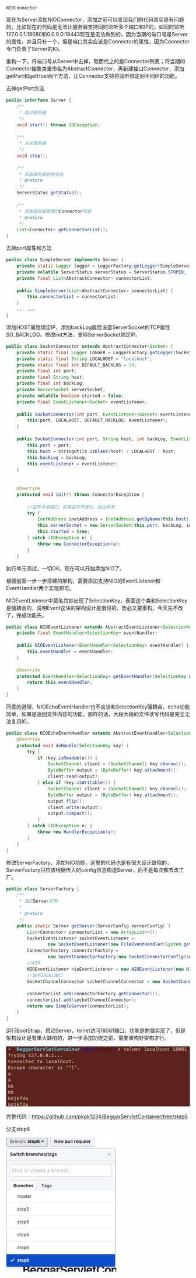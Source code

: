 ```
NIOConnector
```

现在为Server添加NIOConnector，添加之前可以发现我们的代码其实是有问题的。比如现在的代码是无法让服务器支持同时监听多个端口和IP的，如同时监听 127.0.0.1:18080和0.0.0.0:18443现在是无法做到的。因为当期的端口号是Server的属性，并且只有一个，但是端口其实应该是Connector的属性，因为Connector专门负责了Server的IO。

重构一下，将端口号从Server中去掉，取而代之的是Connector列表；将当期的Connector抽象类重命名为AbstractConnector，再新建接口Connector，添加getPort和getHost两个方法，让Connector支持将监听绑定到不同IP的功能。

去掉getPort方法

```java
public interface Server {
    /**
     * 启动服务器
     */
    void start() throws IOException;

    /**
     * 关闭服务器
     */
    void stop();

    /**
     * 获取服务器启停状态
     * @return
     */
    ServerStatus getStatus();

    /**
     * 获取服务器管理的Connector列表
     * @return
     */
    List<Connector> getConnectorList();
}
```

去掉port属性和方法

```java
public class SimpleServer implements Server {
    private static Logger logger = LoggerFactory.getLogger(SimpleServer.class);
    private volatile ServerStatus serverStatus = ServerStatus.STOPED;
    private final List<AbstractConnector> connectorList;

    public SimpleServer(List<AbstractConnector> connectorList) {
        this.connectorList = connectorList;
    }
    ... ...
}
```

添加HOST属性绑定IP，添加backLog属性设置ServerSocket的TCP属性SO\_BACKLOG。修改init方法，支持ServerSocket绑定IP。

```java
public class SocketConnector extends AbstractConnector<Socket> {
    private static final Logger LOGGER = LoggerFactory.getLogger(SocketConnector.class);
    private static final String LOCALHOST = "localhost";
    private static final int DEFAULT_BACKLOG = 50;
    private final int port;
    private final String host;
    private final int backLog;
    private ServerSocket serverSocket;
    private volatile boolean started = false;
    private final EventListener<Socket> eventListener;

    public SocketConnector(int port, EventListener<Socket> eventListener) {
        this(port, LOCALHOST, DEFAULT_BACKLOG, eventListener);
    }

    public SocketConnector(int port, String host, int backLog, EventListener<Socket> eventListener) {
        this.port = port;
        this.host = StringUtils.isBlank(host) ? LOCALHOST : host;
        this.backLog = backLog;
        this.eventListener = eventListener;
    }


    @Override
    protected void init() throws ConnectorException {

        //监听本地端口，如果监听不成功，抛出异常
        try {
            InetAddress inetAddress = InetAddress.getByName(this.host);
            this.serverSocket = new ServerSocket(this.port, backLog, inetAddress);
            this.started = true;
        } catch (IOException e) {
            throw new ConnectorException(e);
        }
    }
```

执行单元测试，一切OK。现在可以开始添加NIO了。

根据前面一步一步搭建的架构，需要添加支持NIO的EventListener和EventHandler两个实现即可。

NIOEventListener中莫名其妙出现了SelectionKey，表面这个类和SelectionKey是强耦合的，说明Event这块的架构设计是很烂的，势必又要重构，今天先不改了，完成功能先。

```java
public class NIOEventListener extends AbstractEventListener<SelectionKey> {
    private final EventHandler<SelectionKey> eventHandler;

    public NIOEventListener(EventHandler<SelectionKey> eventHandler) {
        this.eventHandler = eventHandler;
    }

    @Override
    protected EventHandler<SelectionKey> getEventHandler(SelectionKey event) {
        return this.eventHandler;
    }
}
```

同意的道理，NIOEchoEventHandler也不应该和SelectionKey强耦合，echo功能简单，如果是返回文件内容的功能，那样的话，大段大段的文件读写代码是完全无法复用的。

```java
public class NIOEchoEventHandler extends AbstractEventHandler<SelectionKey> {
    @Override
    protected void doHandle(SelectionKey key) {
        try {
            if (key.isReadable()) {
                SocketChannel client = (SocketChannel) key.channel();
                ByteBuffer output = (ByteBuffer) key.attachment();
                client.read(output);
            } else if (key.isWritable()) {
                SocketChannel client = (SocketChannel) key.channel();
                ByteBuffer output = (ByteBuffer) key.attachment();
                output.flip();
                client.write(output);
                output.compact();
            }
        } catch (IOException e) {
            throw new HandlerException(e);
        }
    }
}
```

修改ServerFactory，添加NIO功能，这里的代码也是有很大设计缺陷的，ServerFactory只应该根据传入的config信息构造Server，而不是每次都去改工厂。

```java
public class ServerFactory {
    /**
     * 返回Server实例
     *
     * @return
     */
    public static Server getServer(ServerConfig serverConfig) {
        List<Connector> connectorList = new ArrayList<>();
        SocketEventListener socketEventListener =
                new SocketEventListener(new FileEventHandler(System.getProperty("user.dir")));
        ConnectorFactory connectorFactory =
                new SocketConnectorFactory(new SocketConnectorConfig(serverConfig.getPort()), socketEventListener);
        //NIO
        NIOEventListener nioEventListener = new NIOEventListener(new NIOEchoEventHandler());
        //监听18081端口
        SocketChannelConnector socketChannelConnector = new SocketChannelConnector(18081,nioEventListener);

        connectorList.add(connectorFactory.getConnector());
        connectorList.add(socketChannelConnector);
        return new SimpleServer(connectorList);
    }
}
```

运行BootStrap，启动Server，telnet访问18081端口，功能是勉强实现了，但是架构设计是有重大缺陷的，进一步添加功能之前，需要重构好架构才行。

![](/assets/nio-echo-server.jpg)

完整代码：https://github.com/pkpk1234/BeggarServletContainer/tree/step6

分支step6

![](/assets/git-br-step6.jpg)

